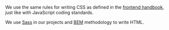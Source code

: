 We use the same rules for writing CSS as defined in the [frontend handbook](https://infinum.com/handbook/frontend/SASS%20Styleguide/File%20organization), just like with JavaScript coding standards.

We use [Sass](http://sass-lang.com/) in our projects and [BEM](http://getbem.com/) methodology to write HTML.
